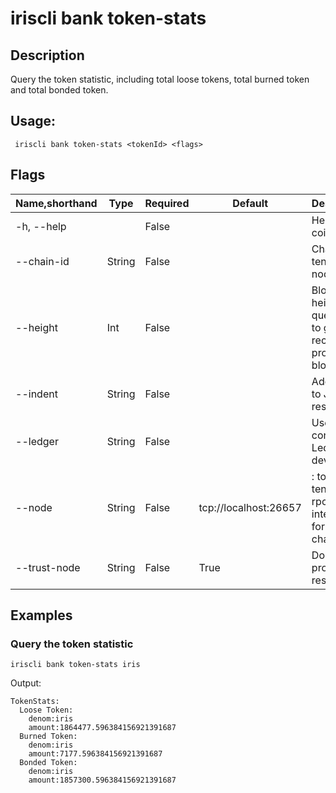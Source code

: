 # iriscli bank token-stats

## Description

Query the token statistic, including total loose tokens, total burned token and total bonded token.

## Usage:

```
 iriscli bank token-stats <tokenId> <flags>
```

## Flags

| Name,shorthand | Type   | Required | Default               | Description                                                  |
| -------------- | ------ | -------- | --------------------- | ------------------------------------------------------------ |
| -h, --help     |        | False    |                       | Help for coin-type                                           |
| --chain-id     | String | False    |                       | Chain ID of tendermint node                                  |
| --height       | Int    | False    |                       | Block height to query, omit to get most recent provable block |
| --indent       | String | False    |                       | Add indent to JSON response                                  |
| --ledger       | String | False    |                       | Use a connected Ledger device                                |
| --node         | String | False    | tcp://localhost:26657 | <host>:<port> to tendermint rpc interface for this chain     |
| --trust-node   | String | False    | True                  | Don't verify proofs for responses                            |



## Examples

### Query the token statistic

```
iriscli bank token-stats iris
```

Output:
```
TokenStats:
  Loose Token:  
    denom:iris
    amount:1864477.596384156921391687
  Burned Token:
    denom:iris
    amount:7177.596384156921391687
  Bonded Token:  
    denom:iris
    amount:1857300.596384156921391687
```

​    



​           

